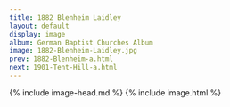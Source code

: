```yaml
---
title: 1882 Blenheim Laidley
layout: default
display: image
album: German Baptist Churches Album
image: 1882-Blenheim-Laidley.jpg
prev: 1882-Blenheim-a.html
next: 1901-Tent-Hill-a.html
---
```

{% include image-head.md %}
{% include image.html %}